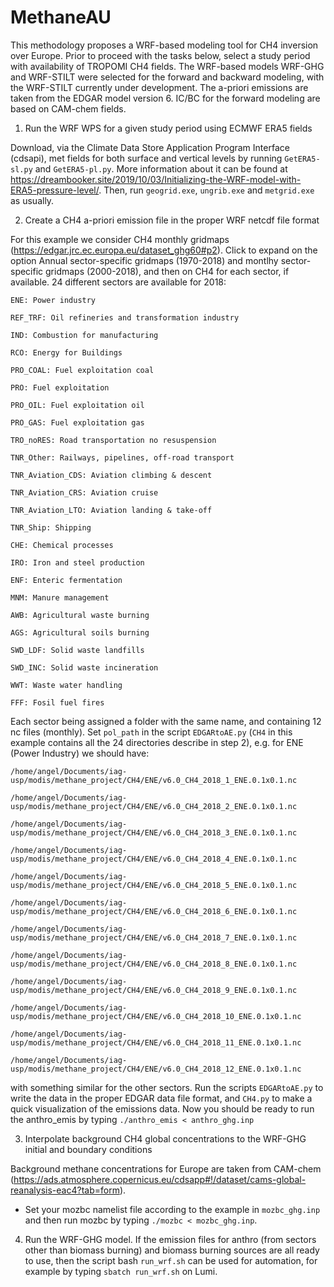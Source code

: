 # MethaneAU
This methodology proposes a WRF-based modeling tool for CH4 inversion over Europe. Prior to proceed with the tasks below, select a study period with availability of TROPOMI CH4 fields. The WRF-based models WRF-GHG and WRF-STILT were selected for the forward and backward modeling, with the WRF-STILT currently under development. The a-priori emissions are taken from the EDGAR model version 6. IC/BC for the forward modeling are based on CAM-chem fields.

1. Run the WRF WPS for a given study period using ECMWF ERA5 fields

Download, via the Climate Data Store Application Program Interface (cdsapi), met fields for both surface and vertical levels by running ``GetERA5-sl.py`` and ``GetERA5-pl.py``. More information about it can be found at https://dreambooker.site/2019/10/03/Initializing-the-WRF-model-with-ERA5-pressure-level/. Then, run ``geogrid.exe``, ``ungrib.exe`` and ``metgrid.exe`` as usually.

2. Create a CH4 a-priori emission file in the proper WRF netcdf file format

For this example we consider CH4 monthly gridmaps (https://edgar.jrc.ec.europa.eu/dataset_ghg60#p2). Click to expand on the option Annual sector-specific gridmaps (1970-2018) and montlhy  sector-specific gridmaps (2000-2018), and then on CH4 for each sector, if available. 24 different sectors are available for 2018: 

    ENE: Power industry
    
    REF_TRF: Oil refineries and transformation industry
    
    IND: Combustion for manufacturing
    
    RCO: Energy for Buildings
    
    PRO_COAL: Fuel exploitation coal
    
    PRO: Fuel exploitation
    
    PRO_OIL: Fuel exploitation oil
    
    PRO_GAS: Fuel exploitation gas
    
    TRO_noRES: Road transportation no resuspension
    
    TNR_Other: Railways, pipelines, off-road transport
    
    TNR_Aviation_CDS: Aviation climbing & descent
    
    TNR_Aviation_CRS: Aviation cruise
    
    TNR_Aviation_LTO: Aviation landing & take-off 
    
    TNR_Ship: Shipping
    
    CHE: Chemical processes
    
    IRO: Iron and steel production
    
    ENF: Enteric fermentation
    
    MNM: Manure management
    
    AWB: Agricultural waste burning
    
    AGS: Agricultural soils burning
    
    SWD_LDF: Solid waste landfills
    
    SWD_INC: Solid waste incineration
    
    WWT: Waste water handling
    
    FFF: Fosil fuel fires

Each sector being assigned a folder with the same name, and containing 12 nc files (monthly). Set ``pol_path`` in the script ``EDGARtoAE.py`` 
(``CH4`` in this example contains all the 24 directories describe in step 2), e.g. for ENE (Power Industry) we should have:

    /home/angel/Documents/iag-usp/modis/methane_project/CH4/ENE/v6.0_CH4_2018_1_ENE.0.1x0.1.nc

    /home/angel/Documents/iag-usp/modis/methane_project/CH4/ENE/v6.0_CH4_2018_2_ENE.0.1x0.1.nc
    
    /home/angel/Documents/iag-usp/modis/methane_project/CH4/ENE/v6.0_CH4_2018_3_ENE.0.1x0.1.nc
    
    /home/angel/Documents/iag-usp/modis/methane_project/CH4/ENE/v6.0_CH4_2018_4_ENE.0.1x0.1.nc
    
    /home/angel/Documents/iag-usp/modis/methane_project/CH4/ENE/v6.0_CH4_2018_5_ENE.0.1x0.1.nc
    
    /home/angel/Documents/iag-usp/modis/methane_project/CH4/ENE/v6.0_CH4_2018_6_ENE.0.1x0.1.nc
    
    /home/angel/Documents/iag-usp/modis/methane_project/CH4/ENE/v6.0_CH4_2018_7_ENE.0.1x0.1.nc
    
    /home/angel/Documents/iag-usp/modis/methane_project/CH4/ENE/v6.0_CH4_2018_8_ENE.0.1x0.1.nc
    
    /home/angel/Documents/iag-usp/modis/methane_project/CH4/ENE/v6.0_CH4_2018_9_ENE.0.1x0.1.nc
    
    /home/angel/Documents/iag-usp/modis/methane_project/CH4/ENE/v6.0_CH4_2018_10_ENE.0.1x0.1.nc
    
    /home/angel/Documents/iag-usp/modis/methane_project/CH4/ENE/v6.0_CH4_2018_11_ENE.0.1x0.1.nc
    
    /home/angel/Documents/iag-usp/modis/methane_project/CH4/ENE/v6.0_CH4_2018_12_ENE.0.1x0.1.nc

with something similar for the other sectors. Run the scripts ``EDGARtoAE.py`` to write the data in the proper EDGAR data file format, and ``CH4.py`` to make a quick visualization of the emissions data. Now you should be ready to run the anthro_emis by typing ``./anthro_emis < anthro_ghg.inp``

3. Interpolate background CH4 global concentrations to the WRF-GHG initial and boundary conditions 

Background methane concentrations for Europe are taken from CAM-chem (https://ads.atmosphere.copernicus.eu/cdsapp#!/dataset/cams-global-reanalysis-eac4?tab=form).

- Set your mozbc namelist file according to the example in ``mozbc_ghg.inp`` and then run mozbc by typing ``./mozbc < mozbc_ghg.inp``.

4. Run the WRF-GHG model. If the emission files for anthro (from sectors other than biomass burning) and biomass burning sources are all ready to use, then the script bash ``run_wrf.sh`` can be used for automation, for example by typing ``sbatch run_wrf.sh`` on Lumi.
